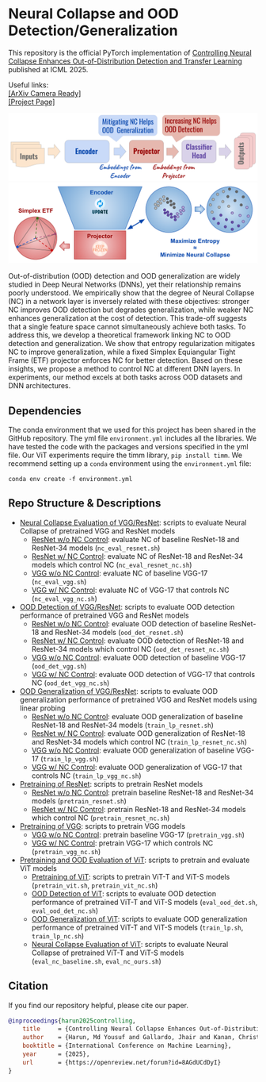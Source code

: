 Neural Collapse and OOD Detection/Generalization
================================================
This repository is the official PyTorch implementation of [Controlling Neural Collapse Enhances Out-of-Distribution Detection and Transfer Learning](https://arxiv.org/abs/2502.10691) published at ICML 2025.

Useful links: <br>
[[ArXiv Camera Ready]](https://arxiv.org/abs/2502.10691)<br>
[[Project Page]](https://yousuf907.github.io/ncoodg)<br>


![Control NC](./control_nc_implication.png)
![Method Overview](./method_overview.png)

Out-of-distribution (OOD) detection and OOD generalization are widely studied in Deep Neural Networks (DNNs), yet their relationship remains poorly understood. We empirically show that the degree of Neural Collapse (NC) in a network layer is inversely related with these objectives: stronger NC improves OOD detection but degrades generalization, while weaker NC enhances generalization at the cost of detection. This trade-off suggests that a single feature space cannot simultaneously achieve both tasks. To address this, we develop a theoretical framework linking NC to OOD detection and generalization. We show that entropy regularization mitigates NC to improve generalization, while a fixed Simplex Equiangular Tight Frame (ETF) projector enforces NC for better detection. Based on these insights, we propose a method to control NC at different DNN layers. In experiments, our method excels at both tasks across OOD datasets and DNN architectures.


## Dependencies

The conda environment that we used for this project has been shared in the GitHub repository. 
The yml file `environment.yml` includes all the libraries. We have tested the code with the packages and versions specified in the yml file. Our ViT experiments require the timm library, `pip install timm`.
We recommend setting up a `conda` environment using the `environment.yml` file:
```
conda env create -f environment.yml
```


## Repo Structure & Descriptions

* [Neural Collapse Evaluation of VGG/ResNet](./nc_eval): scripts to evaluate Neural Collapse of pretrained VGG and ResNet models
    * [ResNet w/o NC Control](./nc_eval): evaluate NC of baseline ResNet-18 and ResNet-34 models (`nc_eval_resnet.sh`)
    * [ResNet w/ NC Control](./nc_eval): evaluate NC of ResNet-18 and ResNet-34 models which control NC (`nc_eval_resnet_nc.sh`)
    * [VGG w/o NC Control](./nc_eval): evaluate NC of baseline VGG-17 (`nc_eval_vgg.sh`)
    * [VGG w/ NC Control](./nc_eval): evaluate NC of VGG-17 that controls NC (`nc_eval_vgg_nc.sh`)
* [OOD Detection of VGG/ResNet](./ood_det): scripts to evaluate OOD detection performance of pretrained VGG and ResNet models
    * [ResNet w/o NC Control](./ood_det): evaluate OOD detection of baseline ResNet-18 and ResNet-34 models (`ood_det_resnet.sh`)
    * [ResNet w/ NC Control](./ood_det): evaluate OOD detection of ResNet-18 and ResNet-34 models which control NC (`ood_det_resnet_nc.sh`)
    * [VGG w/o NC Control](./ood_det): evaluate OOD detection of baseline VGG-17 (`ood_det_vgg.sh`)
    * [VGG w/ NC Control](./ood_det): evaluate OOD detection of VGG-17 that controls NC (`ood_det_vgg_nc.sh`)
* [OOD Generalization of VGG/ResNet](./ood_gen): scripts to evaluate OOD generalization performance of pretrained VGG and ResNet models using linear probing
    * [ResNet w/o NC Control](./ood_gen): evaluate OOD generalization of baseline ResNet-18 and ResNet-34 models (`train_lp_resnet.sh`)
    * [ResNet w/ NC Control](./ood_gen): evaluate OOD generalization of ResNet-18 and ResNet-34 models which control NC (`train_lp_resnet_nc.sh`)
    * [VGG w/o NC Control](./ood_gen): evaluate OOD generalization of baseline VGG-17 (`train_lp_vgg.sh`)
    * [VGG w/ NC Control](./ood_gen): evaluate OOD generalization of VGG-17 that controls NC (`train_lp_vgg_nc.sh`)
* [Pretraining of ResNet](./resnet): scripts to pretrain ResNet models
    * [ResNet w/o NC Control](./resnet): pretrain baseline ResNet-18 and ResNet-34 models (`pretrain_resnet.sh`)
    * [ResNet w/ NC Control](./resnet): pretrain ResNet-18 and ResNet-34 models which control NC (`pretrain_resnet_nc.sh`)
* [Pretraining of VGG](./vgg): scripts to pretrain VGG models
    * [VGG w/o NC Control](./vgg): pretrain baseline VGG-17 (`pretrain_vgg.sh`)
    * [VGG w/ NC Control](./vgg): pretrain VGG-17 which controls NC (`pretrain_vgg_nc.sh`)
* [Pretraining and OOD Evaluation of ViT](./vit_exp_all): scripts to pretrain and evaluate ViT models
    * [Pretraining of ViT](./vit_exp_all): scripts to pretrain ViT-T and ViT-S models (`pretrain_vit.sh`, `pretrain_vit_nc.sh`)
    * [OOD Detection of ViT](./vit_exp_all): scripts to evaluate OOD detection performance of pretrained ViT-T and ViT-S models (`eval_ood_det.sh`, `eval_ood_det_nc.sh`)
    * [OOD Generalization of ViT](./vit_exp_all): scripts to evaluate OOD generalization performance of pretrained ViT-T and ViT-S models (`train_lp.sh`, `train_lp_nc.sh`)
    * [Neural Collapse Evaluation of ViT](./vit_exp_all): scripts to evaluate Neural Collapse of pretrained ViT-T and ViT-S models (`eval_nc_baseline.sh`, `eval_nc_ours.sh`)



## Citation
If you find our repository helpful, please cite our paper.
```bibtex
@inproceedings{harun2025controlling,
    title     = {Controlling Neural Collapse Enhances Out-of-Distribution Detection and Transfer Learning},
    author    = {Harun, Md Yousuf and Gallardo, Jhair and Kanan, Christopher},
    booktitle = {International Conference on Machine Learning},
    year      = {2025},
    url       = {https://openreview.net/forum?id=8AGdUCdDyI}
}
```